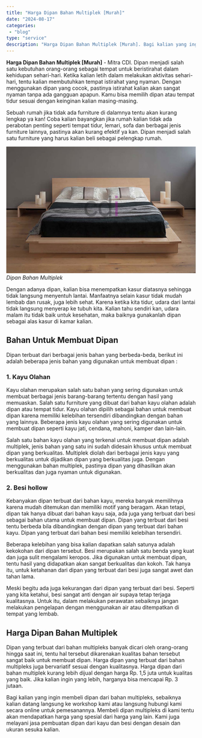 ```yaml
---
title: "Harga Dipan Bahan Multiplek [Murah]"
date: "2024-08-17"
categories:
 - "blog"
type: "service"
description: "Harga Dipan Bahan Multiplek [Murah]. Bagi kalian yang ingin membeli dipan dari bahan multipleks, sebaiknya kalian datang langsung ke workshop kami atau langs..."
---
```


**Harga Dipan Bahan Multiplek \[Murah\]** - Mitra CDI. Dipan menjadi salah satu kebutuhan orang-orang sebagai tempat untuk beristirahat dalam kehidupan sehari-hari. Ketika kalian letih dalam melakukan aktivitas sehari-hari, tentu kalian membutuhkan tempat istirahat yang nyaman. Dengan menggunakan dipan yang cocok, pastinya istirahat kalian akan sangat nyaman tanpa ada gangguan apapun. Kamu bisa memilih dipan atau tempat tidur sesuai dengan keinginan kalian masing-masing.

Sebuah rumah jika tidak ada furniture di dalamnya tentu akan kurang lengkap ya kan! Coba kalian bayangkan jika rumah kalian tidak ada perabotan penting seperti tempat tidur, lemari, sofa dan berbagai jenis furniture lainnya, pastinya akan kurang efektif ya kan. Dipan menjadi salah satu furniture yang harus kalian beli sebagai pelengkap rumah.

![Harga Dipan Bahan Multiplek [Murah]](/images/blog/dipan-bahan-multiplek.jpg)
*Dipan Bahan Multiplek*

Dengan adanya dipan, kalian bisa menempatkan kasur diatasnya sehingga tidak langsung menyentuh lantai. Manfaatnya selain kasur tidak mudah lembab dan rusak, juga lebih sehat. Karena ketika kita tidur, udara dari lantai tidak langsung menyerap ke tubuh kita. Kalian tahu sendiri kan, udara malam itu tidak baik untuk kesehatan, maka baiknya gunakanlah dipan sebagai alas kasur di kamar kalian.

## Bahan Untuk Membuat Dipan

Dipan terbuat dari berbagai jenis bahan yang berbeda-beda, berikut ini adalah beberapa jenis bahan yang digunakan untuk membuat dipan :
### 1\. Kayu Olahan

Kayu olahan merupakan salah satu bahan yang sering digunakan untuk membuat berbagai jenis barang-barang tertentu dengan hasil yang memuaskan. Salah satu furniture yang dibuat dari bahan kayu olahan adalah dipan atau tempat tidur. Kayu olahan dipilih sebagai bahan untuk membuat dipan karena memiliki kelebihan tersendiri dibandingkan dengan bahan yang lainnya. Beberapa jenis kayu olahan yang sering digunakan untuk membuat dipan seperti kayu jati, cendana, mahoni, kamper dan lain-lain.

Salah satu bahan kayu olahan yang terkenal untuk membuat dipan adalah multiplek, jenis bahan yang satu ini sudah didesain khusus untuk membuat dipan yang berkualitas. Multiplek diolah dari berbagai jenis kayu yang berkualitas untuk dijadikan dipan yang berkualitas juga. Dengan menggunakan bahan multiplek, pastinya dipan yang dihasilkan akan berkualitas dan juga nyaman untuk digunakan.

### 2\. Besi hollow

Kebanyakan dipan terbuat dari bahan kayu, mereka banyak memilihnya karena mudah ditemukan dan memiliki motif yang beragam. Akan tetapi, dipan tak hanya dibuat dari bahan kayu saja, ada juga yang terbuat dari besi sebagai bahan utama untuk membuat dipan. Dipan yang terbuat dari besi tentu berbeda bila dibandingkan dengan dipan yang terbuat dari bahan kayu. Dipan yang terbuat dari bahan besi memiliki kelebihan tersendiri.

Beberapa kelebihan yang bisa kalian dapatkan salah satunya adalah kekokohan dari dipan tersebut. Besi merupakan salah satu benda yang kuat dan juga sulit mengalami keropos. Jika digunakan untuk membuat dipan, tentu hasil yang didapatkan akan sangat berkualitas dan kokoh. Tak hanya itu, untuk ketahanan dari dipan yang terbuat dari besi juga sangat awet dan tahan lama.

Meski begitu ada juga kekurangan dari dipan yang terbuat dari besi. Seperti yang kita ketahui, besi sangat anti dengan air supaya tetap terjaga kualitasnya. Untuk itu, dalam melakukan perawatan sebaiknya jangan melakukan pengelapan dengan menggunakan air atau ditempatkan di tempat yang lembab.

## Harga Dipan Bahan Multiplek

Dipan yang terbuat dari bahan multipleks banyak dicari oleh orang-orang hingga saat ini, tentu hal tersebut dikarenakan kualitas bahan tersebut sangat baik untuk membuat dipan. Harga dipan yang terbuat dari bahan multipleks juga bervariatif sesuai dengan kualitasnya. Harga dipan dari bahan multiplek kurang lebih dijual dengan harga Rp. 1,5 juta untuk kualitas yang baik. Jika kalian ingin yang lebih, harganya bisa mencapai Rp. 3 jutaan.

Bagi kalian yang ingin membeli dipan dari bahan multipleks, sebaiknya kalian datang langsung ke workshop kami atau langsung hubungi kami secara online untuk pemesanannya. Membeli dipan multipleks di kami tentu akan mendapatkan harga yang spesial dari harga yang lain. Kami juga melayani jasa pembuatan dipan dari kayu dan besi dengan desain dan ukuran sesuka kalian.

